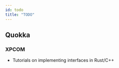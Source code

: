 ```yaml
---
id: todo
title: "TODO"
---
```


## Quokka

### XPCOM

* Tutorials on implementing interfaces in Rust/C++
